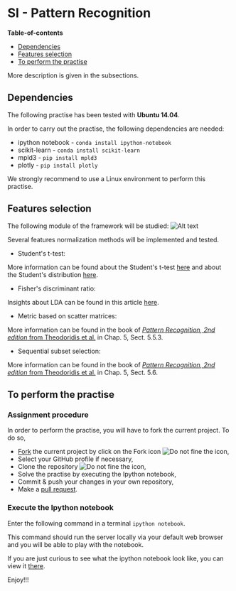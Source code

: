 # SI - Pattern Recognition

**Table-of-contents**

* [Dependencies](#dependencies)
* [Features selection](#features-selection)
* [To perform the practise](#to-perform-the-practise)

More description is given in the subsections.

## Dependencies

The following practise has been tested with **Ubuntu 14.04**.

In order to carry out the practise, the following dependencies are needed:

* ipython notebook - `conda install ipython-notebook`
* scikit-learn - `conda install scikit-learn`
* mpld3 - `pip install mpld3`
* plotly - `pip install plotly`

We strongly recommend to use a Linux environment to perform this practise.

## Features selection

The following module of the framework will be studied:
![Alt text](./readme-images/pr-framework-fs.png)

Several features normalization methods will be implemented and tested.

- Student's t-test:

More information can be found about the Student's t-test [here](http://en.wikipedia.org/wiki/Student%27s_t-test) and about the Student's distribution [here](http://en.wikipedia.org/wiki/Student%27s_t-distribution).

- Fisher's discriminant ratio:

Insights about LDA can be found in this article [here](http://faculty.ist.psu.edu/jessieli/Publications/ecmlpkdd11_qgu.pdf).

- Metric based on scatter matrices:

More information can be found in the book of [*Pattern Recognition, 2nd edition* from Theodoridis et al.](http://www.manalhelal.com/Books/F2014/Pattern%20Recognition_2003.pdf) in Chap. 5, Sect. 5.5.3.

- Sequential subset selection:

More information can be found in the book of [*Pattern Recognition, 2nd edition* from Theodoridis et al.](http://www.manalhelal.com/Books/F2014/Pattern%20Recognition_2003.pdf) in Chap. 5, Sect. 5.6.

## To perform the practise

### Assignment procedure

In order to perform the practise, you will have to fork the current project. To do so,

- [Fork](https://help.github.com/articles/fork-a-repo/) the current project by click on the Fork icon ![Do not fine the icon](./readme-images/fork-icon.png),
- Select your GitHub profile if necessary,
- Clone the repository ![Do not fine the icon](./readme-images/git-clone.png),
- Solve the practise by executing the Ipython notebook,
- Commit & push your changes in your own repository,
- Make a [pull request](https://help.github.com/articles/using-pull-requests/).

### Execute the Ipython notebook

Enter the following command in a terminal `ipython notebook`.

This command should run the server locally via your default web browser and you will be able to play with the notebook.

If you are just curious to see what the ipython notebook look like, you can view it [there](http://nbviewer.ipython.org/github/ViBOT-Erasmus/B31XI-SI-Features-Selection/blob/solution/features-selection.ipynb).

Enjoy!!!

